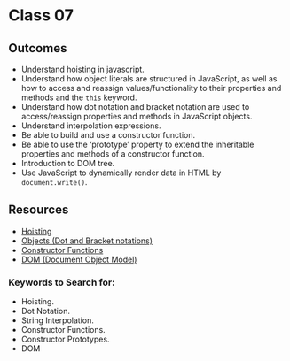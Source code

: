 # Class 07

## Outcomes

- Understand hoisting in javascript.
- Understand how object literals are structured in JavaScript, as well as how to access and reassign values/functionality to their properties and methods and the `this` keyword.
- Understand how dot notation and bracket notation are used to access/reassign properties and methods in JavaScript objects.
- Understand interpolation expressions.
- Be able to build and use a constructor function.
- Be able to use the ‘prototype’ property to extend the inheritable properties and methods of a constructor function.
- Introduction to DOM tree.
- Use JavaScript to dynamically render data in HTML by `document.write()`.


## Resources
* [Hoisting](https://www.javascripttutorial.net/javascript-hoisting/)
* [Objects (Dot and Bracket notations)](https://developer.mozilla.org/en-US/docs/Learn/JavaScript/Objects/Basics)
* [Constructor Functions](https://www.programiz.com/javascript/constructor-function)
* [DOM (Document Object Model)](https://gabrieltanner.org/blog/javascript-dom-introduction)

### Keywords to Search for: 
* Hoisting.
* Dot Notation.
* String Interpolation.
* Constructor Functions.
* Constructor Prototypes.
* DOM